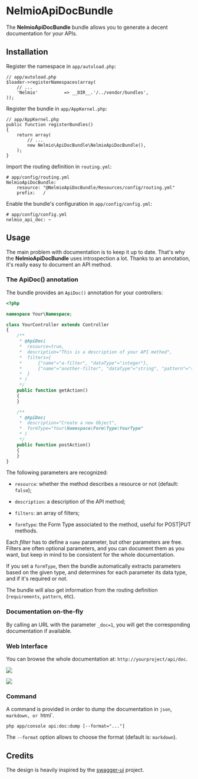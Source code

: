 NelmioApiDocBundle
==================

The **NelmioApiDocBundle** bundle allows you to generate a decent documentation for your APIs.


## Installation ##

Register the namespace in `app/autoload.php`:

    // app/autoload.php
    $loader->registerNamespaces(array(
        // ...
        'Nelmio'          => __DIR__.'/../vendor/bundles',
    ));

Register the bundle in `app/AppKernel.php`:

    // app/AppKernel.php
    public function registerBundles()
    {
        return array(
            // ...
            new Nelmio\ApiDocBundle\NelmioApiDocBundle(),
        );
    }

Import the routing definition in `routing.yml`:

    # app/config/routing.yml
    NelmioApiDocBundle:
        resource: "@NelmioApiDocBundle/Resources/config/routing.yml"
        prefix:   /

Enable the bundle's configuration in `app/config/config.yml`:

    # app/config/config.yml
    nelmio_api_doc: ~


## Usage ##

The main problem with documentation is to keep it up to date. That's why the **NelmioApiDocBundle**
uses introspection a lot. Thanks to an annotation, it's really easy to document an API method.

### The ApiDoc() annotation ###

The bundle provides an `ApiDoc()` annotation for your controllers:

``` php
<?php

namespace Your\Namespace;

class YourController extends Controller
{
    /**
     * @ApiDoc(
     *  resource=true,
     *  description="This is a description of your API method",
     *  filters={
     *      {"name"="a-filter", "dataType"="integer"},
     *      {"name"="another-filter", "dataType"="string", "pattern"="(foo|bar) ASC|DESC"}
     *  }
     * )
     */
    public function getAction()
    {
    }

    /**
     * @ApiDoc(
     *  description="Create a new Object",
     *  formType="Your\Namespace\Form\Type\YourType"
     * )
     */
    public function postAction()
    {
    }
}
```

The following parameters are recognized:

* `resource`: whether the method describes a resource or not (default: `false`);

* `description`: a description of the API method;

* `filters`: an array of filters;

* `formType`: the Form Type associated to the method, useful for POST|PUT methods.

Each _filter_ has to define a `name` parameter, but other parameters are free. Filters are often optional
parameters, and you can document them as you want, but keep in mind to be consistent for the whole documentation.

If you set a `formType`, then the bundle automatically extracts parameters based on the given type,
and determines for each parameter its data type, and if it's required or not.

The bundle will also get information from the routing definition (`requirements`, `pattern`, etc).


### Documentation on-the-fly ###

By calling an URL with the parameter `_doc=1`, you will get the corresponding documentation if available.


### Web Interface ###

You can browse the whole documentation at: `http://yourproject/api/doc`.

![](https://github.com/nelmio/NelmioApiDocBundle/raw/master/Resources/doc/webview.png)

![](https://github.com/nelmio/NelmioApiDocBundle/raw/master/Resources/doc/webview2.png)


### Command ###

A command is provided in order to dump the documentation in `json`, `markdown, or `html`.

    php app/console api:doc:dump [--format="..."]

The `--format` option allows to choose the format (default is: `markdown`).


## Credits ##

The design is heavily inspired by the [swagger-ui](https://github.com/wordnik/swagger-ui) project.
